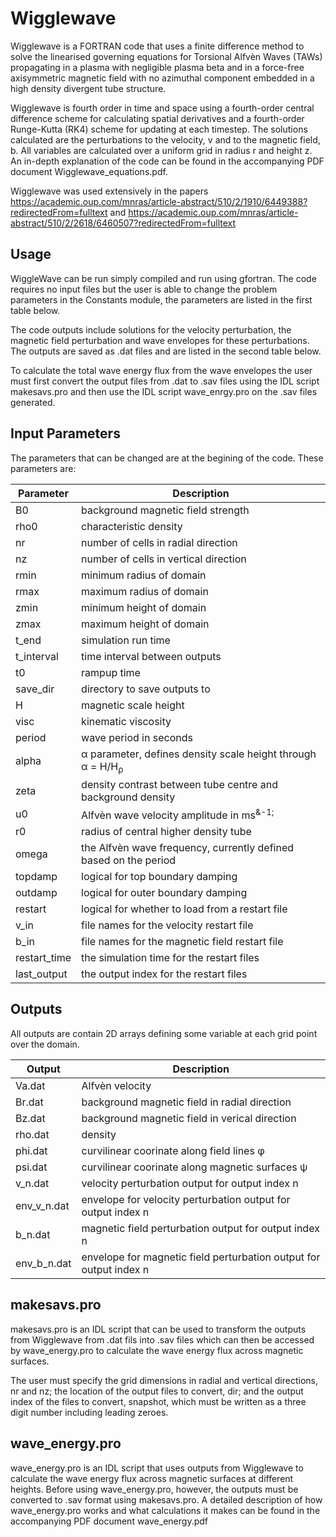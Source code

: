 # Wigglewave

Wigglewave is a FORTRAN code that uses a finite difference method to solve the linearised governing equations for Torsional Alfv&egrave;n Waves (TAWs) propagating in a plasma with negligible plasma beta and in a force-free axisymmetric magnetic field with no azimuthal component embedded in a high density divergent tube structure. 

Wigglewave is fourth order in time and space using a fourth-order central difference scheme for calculating spatial derivatives and a fourth-order Runge-Kutta (RK4) scheme for updating at each timestep. The solutions calculated are the perturbations to the velocity, v and to the magnetic field, b. All variables are calculated over a uniform grid in radius r and height z. An in-depth explanation of the code can be found in the accompanying PDF document Wigglewave_equations.pdf.

Wigglewave was used extensively in the papers https://academic.oup.com/mnras/article-abstract/510/2/1910/6449388?redirectedFrom=fulltext and https://academic.oup.com/mnras/article-abstract/510/2/2618/6460507?redirectedFrom=fulltext

## Usage

WiggleWave can be run simply compiled and run using gfortran. The code requires no input files but the user is able to change the problem parameters in the Constants module, the parameters are listed in the first table below.

The code outputs include solutions for the velocity perturbation, the magnetic field perturbation and wave envelopes for these perturbations. The outputs are saved as .dat files and are listed in the second table below.

To calculate the total wave energy flux from the wave envelopes the user must first convert the output files from .dat to .sav files using the IDL script makesavs.pro and then use the IDL script wave_enrgy.pro on the .sav files generated.

## Input Parameters

The parameters that can be changed are at the begining of the code. These parameters are:

| Parameter | Description |
| --- | --- |
| B0        | background magnetic field strength                               |
| rho0      | characteristic density                                           |
| nr        | number of cells in radial direction                              |
| nz        | number of cells in vertical direction                            |
| rmin      | minimum radius of domain                                         |
| rmax      | maximum radius of domain                                         |
| zmin      | minimum height of domain                                         |
| zmax      |  maximum height of domain                                        |
| t_end     |  simulation run time                                             |
| t_interval|  time interval between outputs                                   |
| t0        |  rampup time                                                     |
| save_dir  |  directory to save outputs to                                    |
| H      | magnetic scale height                                               |
| visc   | kinematic viscosity                                                 |
| period | wave period in seconds                                              |
| alpha  | &alpha; parameter, defines density scale height through 	&alpha; = H/H<sub>&rho;</sub>    |
| zeta   | density contrast between tube centre and background density         |
| u0     | Alfv&egrave;n wave velocity amplitude in ms<sup>&-1;</sup>          |
| r0     | radius of central higher density tube                               |
| omega  | the Alfv&egrave;n  wave frequency, currently defined based on the period |
| topdamp  | logical for top boundary damping|
| outdamp  | logical for outer boundary damping |
| restart  | logical for whether to load from a restart file |
| v_in     | file names for the velocity restart file |
| b_in     | file names for the magnetic field restart file|
| restart_time | the simulation time for the restart files |
| last_output  | the output index for the restart files |

## Outputs

All outputs are contain 2D arrays defining some variable at each grid point over the domain.

| Output | Description |
| --- | --- |
| Va.dat           | Alfv&egrave;n velocity  |
| Br.dat           | background magnetic field in radial direction      |
| Bz.dat           | background magnetic field in verical direction      |
| rho.dat          | density |
| phi.dat          | curvilinear coorinate along field lines &phi;     |
| psi.dat          | curvilinear coorinate along magnetic surfaces &psi;      |
| v_n.dat            | velocity perturbation output for output index n  |
| env_v_n.dat        | envelope for velocity perturbation output for output index n   |
| b_n.dat        | magnetic field perturbation output for output index n |
| env_b_n.dat            | envelope for magnetic field perturbation output for output index n  |

## makesavs.pro

makesavs.pro is an IDL script that can be used to transform the outputs from Wigglewave from .dat fils into .sav files which can then be accessed by wave_energy.pro to calculate the wave energy flux across magnetic surfaces. 

The user must specify the grid dimensions in radial and vertical directions, nr and nz; the location of the output files to convert, dir; and the output index of the files to convert, snapshot, which must be written as a three digit number including leading zeroes. 

## wave_energy.pro

wave_energy.pro is an IDL script that uses outputs from Wigglewave to calculate the wave energy flux across magnetic surfaces at different heights. Before using wave_energy.pro, however, the outputs must be converted to .sav format using makesavs.pro. A detailed description of how wave_energy.pro works and what calculations it makes can be found in the accompanying PDF document wave_energy.pdf
